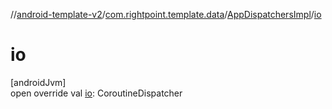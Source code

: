 //[android-template-v2](../../../index.md)/[com.rightpoint.template.data](../index.md)/[AppDispatchersImpl](index.md)/[io](io.md)

# io

[androidJvm]\
open override val [io](io.md): CoroutineDispatcher
